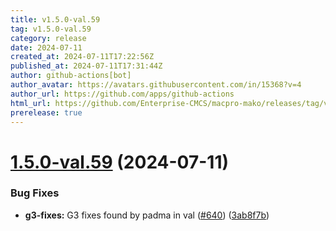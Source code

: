 ```yaml
---
title: v1.5.0-val.59
tag: v1.5.0-val.59
category: release
date: 2024-07-11
created_at: 2024-07-11T17:22:56Z
published_at: 2024-07-11T17:31:44Z
author: github-actions[bot]
author_avatar: https://avatars.githubusercontent.com/in/15368?v=4
author_url: https://github.com/apps/github-actions
html_url: https://github.com/Enterprise-CMCS/macpro-mako/releases/tag/v1.5.0-val.59
prerelease: true
---
```


# [1.5.0-val.59](https://github.com/Enterprise-CMCS/macpro-mako/compare/v1.5.0-val.58...v1.5.0-val.59) (2024-07-11)


### Bug Fixes

* **g3-fixes:** G3 fixes found by padma in val ([#640](https://github.com/Enterprise-CMCS/macpro-mako/issues/640)) ([3ab8f7b](https://github.com/Enterprise-CMCS/macpro-mako/commit/3ab8f7b5a665a577b72f22b183198d6f2dfd632b))




